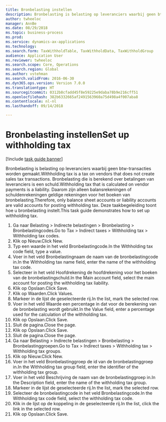 ```yaml
--- 
title: Bronbelasting instellen
description: Bronbelasting is belasting op leveranciers waarbij geen btw-transacties worden gemaakt.
author: twheeloc
manager: AnnBe
ms.date: 08/29/2018
ms.topic: business-process
ms.prod: 
ms.service: dynamics-ax-applications
ms.technology: 
ms.search.form: TaxWithholdTable, TaxWithholdData, TaxWithholdGroup
audience: Application User
ms.reviewer: twheeloc
ms.search.scope: Core, Operations
ms.search.region: Global
ms.author: vstehman
ms.search.validFrom: 2016-06-30
ms.dyn365.ops.version: Version 7.0.0
ms.translationtype: HT
ms.sourcegitcommit: 0312b8cfadd45f8e59225e9daba78b9e216cff51
ms.openlocfilehash: 382b6332665af2491563960a75d498a4f007aba8
ms.contentlocale: nl-nl
ms.lasthandoff: 09/14/2018

---
```

# <a name="set-up-withholding-tax"></a><span data-ttu-id="839ae-103">Bronbelasting instellen</span><span class="sxs-lookup"><span data-stu-id="839ae-103">Set up withholding tax</span></span>

[!include [task guide banner](../../includes/task-guide-banner.md)]

<span data-ttu-id="839ae-104">Bronbelasting is belasting op leveranciers waarbij geen btw-transacties worden gemaakt.</span><span class="sxs-lookup"><span data-stu-id="839ae-104">Withholding tax is a tax on vendors that does not create sales tax transactions.</span></span> <span data-ttu-id="839ae-105">Bronbelasting die is berekend over betalingen van leveranciers is een schuld.</span><span class="sxs-lookup"><span data-stu-id="839ae-105">Withholding tax that is calculated on vendor payments is a liability.</span></span> <span data-ttu-id="839ae-106">Daarom zijn alleen balansrekeningen of schuldenrekeningen geldige rekeningen voor het boeken van bronbelasting.</span><span class="sxs-lookup"><span data-stu-id="839ae-106">Therefore, only balance sheet accounts or liability accounts are valid accounts for posting withholding tax.</span></span> <span data-ttu-id="839ae-107">Deze taakbegeleiding toont hoe u bronbelasting instelt.</span><span class="sxs-lookup"><span data-stu-id="839ae-107">This task guide demonstrates how to set up withholding tax.</span></span>

1. <span data-ttu-id="839ae-108">Ga naar Belasting > Indirecte belastingen > Bronbelasting > Bronbelastingcodes.</span><span class="sxs-lookup"><span data-stu-id="839ae-108">Go to Tax > Indirect taxes > Withholding tax > Withholding tax codes.</span></span>
2. <span data-ttu-id="839ae-109">Klik op Nieuw.</span><span class="sxs-lookup"><span data-stu-id="839ae-109">Click New.</span></span>
3. <span data-ttu-id="839ae-110">Typ een waarde in het veld Bronbelastingcode.</span><span class="sxs-lookup"><span data-stu-id="839ae-110">In the Withholding tax code field, type a value.</span></span>
4. <span data-ttu-id="839ae-111">Voer in het veld Bronbelastingnaam de naam van de bronbelastingcode in.</span><span class="sxs-lookup"><span data-stu-id="839ae-111">In the Withholding tax name field, enter the name of the withholding tax code.</span></span>
5. <span data-ttu-id="839ae-112">Selecteer in het veld Hoofdrekening de hoofdrekening voor het boeken van de bronbelastingschuld.</span><span class="sxs-lookup"><span data-stu-id="839ae-112">In the Main account field, select the main account for posting the withholding tax liability.</span></span>
6. <span data-ttu-id="839ae-113">Klik op Opslaan.</span><span class="sxs-lookup"><span data-stu-id="839ae-113">Click Save.</span></span>
7. <span data-ttu-id="839ae-114">Klik op Waarden.</span><span class="sxs-lookup"><span data-stu-id="839ae-114">Click Values.</span></span>
8. <span data-ttu-id="839ae-115">Markeer in de lijst de geselecteerde rij.</span><span class="sxs-lookup"><span data-stu-id="839ae-115">In the list, mark the selected row.</span></span>
9. <span data-ttu-id="839ae-116">Voer in het veld Waarde een percentage in dat voor de berekening van de bronbelasting wordt gebruikt.</span><span class="sxs-lookup"><span data-stu-id="839ae-116">In the Value field, enter a percentage used for the calculation of the withholding tax.</span></span>
10. <span data-ttu-id="839ae-117">Klik op Opslaan.</span><span class="sxs-lookup"><span data-stu-id="839ae-117">Click Save.</span></span>
11. <span data-ttu-id="839ae-118">Sluit de pagina.</span><span class="sxs-lookup"><span data-stu-id="839ae-118">Close the page.</span></span>
12. <span data-ttu-id="839ae-119">Klik op Opslaan.</span><span class="sxs-lookup"><span data-stu-id="839ae-119">Click Save.</span></span>
13. <span data-ttu-id="839ae-120">Sluit de pagina.</span><span class="sxs-lookup"><span data-stu-id="839ae-120">Close the page.</span></span>
14. <span data-ttu-id="839ae-121">Ga naar Belasting > Indirecte belastingen > Bronbelasting > Bronbelastinggroepen.</span><span class="sxs-lookup"><span data-stu-id="839ae-121">Go to Tax > Indirect taxes > Withholding tax > Withholding tax groups.</span></span>
15. <span data-ttu-id="839ae-122">Klik op Nieuw.</span><span class="sxs-lookup"><span data-stu-id="839ae-122">Click New.</span></span>
16. <span data-ttu-id="839ae-123">Voer in het veld Bronbelastinggroep de id van de bronbelastinggroep in.</span><span class="sxs-lookup"><span data-stu-id="839ae-123">In the Withholding tax group field, enter the identifier of the withholding tax group.</span></span>
17. <span data-ttu-id="839ae-124">Voer in het veld Beschrijving de naam van de bronbelastinggroep in.</span><span class="sxs-lookup"><span data-stu-id="839ae-124">In the Description field, enter the name of the withholding tax group.</span></span>
18. <span data-ttu-id="839ae-125">Markeer in de lijst de geselecteerde rij.</span><span class="sxs-lookup"><span data-stu-id="839ae-125">In the list, mark the selected row.</span></span>
19. <span data-ttu-id="839ae-126">Selecteer de bronbelastingcode in het veld Bronbelastingcode.</span><span class="sxs-lookup"><span data-stu-id="839ae-126">In the Withholding tax code field, select the withholding tax code.</span></span>
20. <span data-ttu-id="839ae-127">Klik in de lijst op de koppeling in de geselecteerde rij.</span><span class="sxs-lookup"><span data-stu-id="839ae-127">In the list, click the link in the selected row.</span></span>
21. <span data-ttu-id="839ae-128">Klik op Opslaan.</span><span class="sxs-lookup"><span data-stu-id="839ae-128">Click Save.</span></span>


